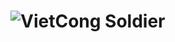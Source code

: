 # ![VietCong Soldier](https://congdongvietnam247.com/wp-content/uploads/2020/07/106737999_917503295422356_7336721408548320221_o_1594130928.jpg)
